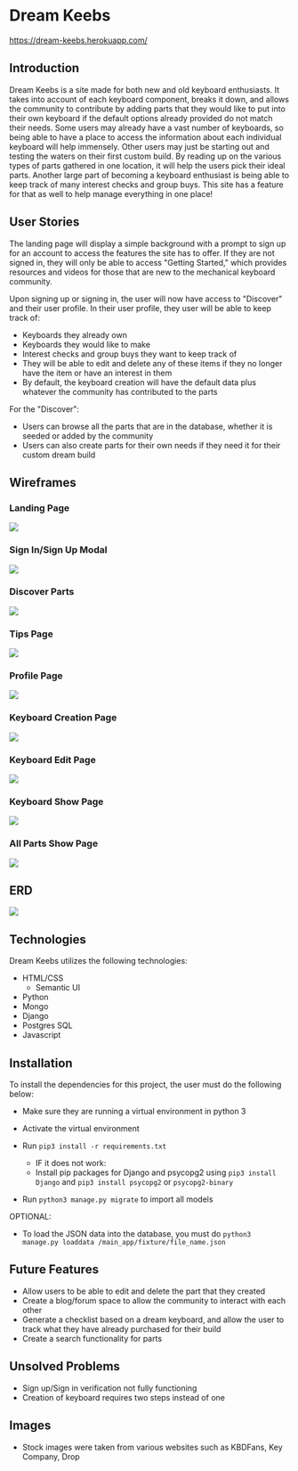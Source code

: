 # Dream Keebs

https://dream-keebs.herokuapp.com/
## Introduction
Dream Keebs is a site made for both new and old keyboard enthusiasts. It takes into account of each keyboard component, breaks it down, and allows the community to contribute by adding parts that they would like to put into their own keyboard if the default options already provided do not match their needs. Some users may already have a vast number of keyboards, so being able to have a place to access the information about each individual keyboard will help immensely. Other users may just be starting out and testing the waters on their first custom build. By reading up on the various types of parts gathered in one location, it will help the users pick their ideal parts. Another large part of becoming a keyboard enthusiast is being able to keep track of many interest checks and group buys. This site has a feature for that as well to help manage everything in one place!

## User Stories
The landing page will display a simple background with a prompt to sign up for an account to access the features the site has to offer.  If they are not signed in, they will only be able to access "Getting Started," which provides resources and videos for those that are new to the mechanical keyboard community.

Upon signing up or signing in, the user will now have access to "Discover" and their user profile.
In their user profile, they user will be able to keep track of:
  * Keyboards they already own
  * Keyboards they would like to make
  * Interest checks and group buys they want to keep track of
  * They will be able to edit and delete any of these items if they no longer have the item or have an interest in them
  * By default, the keyboard creation will have the default data plus whatever the community has contributed to the parts
  
For the "Discover":
  * Users can browse all the parts that are in the database, whether it is seeded or added by the community
  * Users can also create parts for their own needs if they need it for their custom dream build

## Wireframes
### Landing Page
<img src="/images/Home.png">

### Sign In/Sign Up Modal
<img src="/images/Sign in_Sign up.png">

### Discover Parts
<img src="/images/Discover parts.png">

### Tips Page
<img src="/images/Tips.png">

### Profile Page
<img src="/images/Profile page.png">

### Keyboard Creation Page
<img src="/images/Create keyboard.png">

### Keyboard Edit Page
<img src="/images/Keyboard Edit Page.png">

### Keyboard Show Page 
<img src="/images/Keyboard showpage.png">

### All Parts Show Page
<img src="/images/Parts show page.png">

## ERD
<img src="/images/keeb ERD.jpg">

## Technologies
Dream Keebs utilizes the following technologies:
  * HTML/CSS
    * Semantic UI
  * Python
  * Mongo
  * Django
  * Postgres SQL
  * Javascript

## Installation
To install the dependencies for this project, the user must do the following below:
  * Make sure they are running a virtual environment in python 3
  * Activate the virtual environment
  * Run `pip3 install -r requirements.txt`
 
      * IF it does not work:
      * Install pip packages for Django and psycopg2 using `pip3 install Django` and `pip3 install psycopg2` or `psycopg2-binary`
  * Run `python3 manage.py migrate` to import all models
  
  OPTIONAL:
  * To load the JSON data into the database, you must do `python3 manage.py loaddata /main_app/fixture/file_name.json`

## Future Features
 * Allow users to be able to edit and delete the part that they created
 * Create a blog/forum space to allow the community to interact with each other
 * Generate a checklist based on a dream keyboard, and allow the user to track what they have already purchased for their build
 * Create a search functionality for parts

## Unsolved Problems
 * Sign up/Sign in verification not fully functioning
 * Creation of keyboard requires two steps instead of one
 
## Images
 * Stock images were taken from various websites such as KBDFans, Key Company, Drop 
